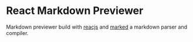 # React Markdown Previewer
Markdown previewer build with [reacjs](https://facebook.github.io/react/) and [marked](https://github.com/chjj/marked) a markdown parser and compiler.